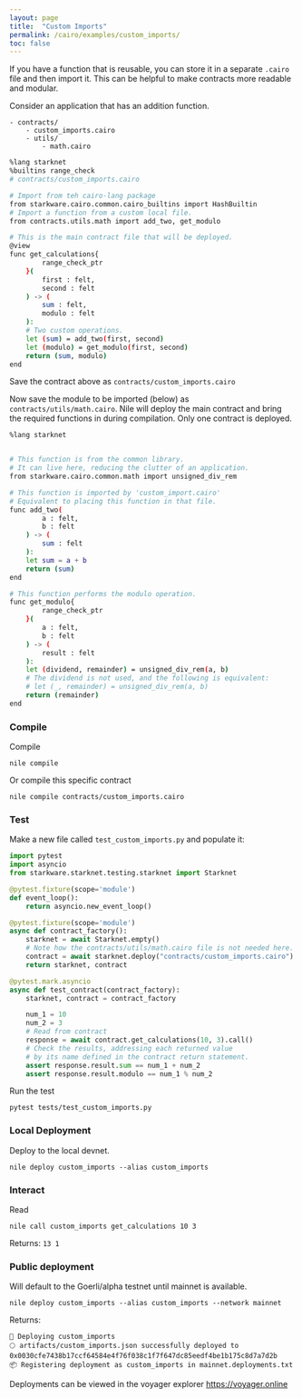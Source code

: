 ```yaml
---
layout: page
title:  "Custom Imports"
permalink: /cairo/examples/custom_imports/
toc: false
---
```


If you have a function that is reusable, you can store it in a
separate `.cairo` file and then import it. This can be helpful to
make contracts more readable and modular.


Consider an application that has an addition function.
```
- contracts/
    - custom_imports.cairo
    - utils/
        - math.cairo
```

```sh
%lang starknet
%builtins range_check
# contracts/custom_imports.cairo

# Import from teh cairo-lang package
from starkware.cairo.common.cairo_builtins import HashBuiltin
# Import a function from a custom local file.
from contracts.utils.math import add_two, get_modulo

# This is the main contract file that will be deployed.
@view
func get_calculations{
        range_check_ptr
    }(
        first : felt,
        second : felt
    ) -> (
        sum : felt,
        modulo : felt
    ):
    # Two custom operations.
    let (sum) = add_two(first, second)
    let (modulo) = get_modulo(first, second)
    return (sum, modulo)
end

```
Save the contract above as `contracts/custom_imports.cairo`

Now save the module to be imported (below) as `contracts/utils/math.cairo`.
Nile will deploy the main contract and bring the required functions
in during compilation. Only one contract is deployed.

```sh
%lang starknet


# This function is from the common library.
# It can live here, reducing the clutter of an application.
from starkware.cairo.common.math import unsigned_div_rem

# This function is imported by 'custom_import.cairo'
# Equivalent to placing this function in that file.
func add_two(
        a : felt,
        b : felt
    ) -> (
        sum : felt
    ):
    let sum = a + b
    return (sum)
end

# This function performs the modulo operation.
func get_modulo{
        range_check_ptr
    }(
        a : felt,
        b : felt
    ) -> (
        result : felt
    ):
    let (dividend, remainder) = unsigned_div_rem(a, b)
    # The dividend is not used, and the following is equivalent:
    # let (_, remainder) = unsigned_div_rem(a, b)
    return (remainder)
end
```

### Compile

Compile
```
nile compile
```
Or compile this specific contract
```
nile compile contracts/custom_imports.cairo
```

### Test

Make a new file called `test_custom_imports.py` and populate it:

```py
import pytest
import asyncio
from starkware.starknet.testing.starknet import Starknet

@pytest.fixture(scope='module')
def event_loop():
    return asyncio.new_event_loop()

@pytest.fixture(scope='module')
async def contract_factory():
    starknet = await Starknet.empty()
    # Note how the contracts/utils/math.cairo file is not needed here.
    contract = await starknet.deploy("contracts/custom_imports.cairo")
    return starknet, contract

@pytest.mark.asyncio
async def test_contract(contract_factory):
    starknet, contract = contract_factory

    num_1 = 10
    num_2 = 3
    # Read from contract
    response = await contract.get_calculations(10, 3).call()
    # Check the results, addressing each returned value
    # by its name defined in the contract return statement.
    assert response.result.sum == num_1 + num_2
    assert response.result.modulo == num_1 % num_2

```
Run the test
```
pytest tests/test_custom_imports.py
```

### Local Deployment

Deploy to the local devnet.
```
nile deploy custom_imports --alias custom_imports
```

### Interact

Read
```
nile call custom_imports get_calculations 10 3
```
Returns: `13 1`


### Public deployment

Will default to the Goerli/alpha testnet until mainnet is available.
```
nile deploy custom_imports --alias custom_imports --network mainnet
```
Returns:

```
🚀 Deploying custom_imports
🌕 artifacts/custom_imports.json successfully deployed to 0x0030cfe7438b17ccf64584e4f76f038c1f7f647dc85eedf4be1b175c8d7a7d2b
📦 Registering deployment as custom_imports in mainnet.deployments.txt
```
Deployments can be viewed in the voyager explorer
https://voyager.online
